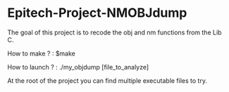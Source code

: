 # Epitech-Project-NMOBJdump

The goal of this project is to recode the obj and nm functions from the Lib C.

How to make ? : $make

How to launch ? : ./my_objdump [file_to_analyze]

At the root of the project you can find multiple executable files to try.
